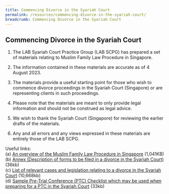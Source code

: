 ```yaml
---
title: Commencing Divorce in the Syariah Court
permalink: /resources/commencing-divorce-in-the-syariah-court/
breadcrumb: Commencing Divorce in the Syariah Court
---
```

## Commencing Divorce in the Syariah Court

1.	The LAB Syariah Court Practice Group (LAB SCPG) has prepared a set of materials relating to Muslim Family Law Procedure in Singapore.

2.	The information contained in these materials are accurate as of 4 August 2023.

3.	The materials provide a useful starting point for those who wish to commence divorce proceedings in the Syariah Court (Singapore) or are representing clients in such proceedings.

4.	Please note that the materials are meant to only provide legal information and should not be construed as legal advice.

5.	We wish to thank the Syariah Court (Singapore) for reviewing the earlier drafts of the materials.

6.	Any and all errors and any views expressed in these materials are entirely those of the LAB SCPG.

Useful links: <br>
(a)	[An overview of the Muslim Family Law Procedure in Singapore](/files/muslim-family-law-procedure-lab-scpg-(7aug2023)-edited.pdf) (1,041KB) <br>
(b)	[Annex (Description of forms to be filed in a divorce in the Syariah Court)](/files/Annex-Description-of-Forms-to-be-filed-in-divorce-in-the-Syariah-Court.docx) (36kb) <br>
(c)	[List of relevant cases and legislation relating to a divorce in the Syariah Court](/files/List-of-Relevant-Cases-and-Legislation-relating-to-divorce-in-the-Syariah-Court.docx) (10,668kb) <br>
(d)	[Sample Pre-Trial Conference (PTC) Checklist which may be used when preparing for a PTC in the Syariah Court](/files/Sample-Syariah-Court-PTC-Checklist.docx) (33kb) <br>